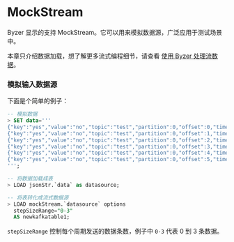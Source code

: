 # MockStream

Byzer 显示的支持 MockStream。它可以用来模拟数据源，广泛应用于测试场景中。

本章只介绍数据加载，想了解更多流式编程细节，请查看 [使用 Byzer 处理流数据](/byzer-lang/zh-cn/streaming/README.md)。

### 模拟输入数据源

下面是个简单的例子：

```sql
-- 模拟数据
> SET data='''
{"key":"yes","value":"no","topic":"test","partition":0,"offset":0,"timestamp":"2008-01-24 18:01:01.001","timestampType":0}
{"key":"yes","value":"no","topic":"test","partition":0,"offset":1,"timestamp":"2008-01-24 18:01:01.002","timestampType":0}
{"key":"yes","value":"no","topic":"test","partition":0,"offset":2,"timestamp":"2008-01-24 18:01:01.003","timestampType":0}
{"key":"yes","value":"no","topic":"test","partition":0,"offset":3,"timestamp":"2008-01-24 18:01:01.003","timestampType":0}
{"key":"yes","value":"no","topic":"test","partition":0,"offset":4,"timestamp":"2008-01-24 18:01:01.003","timestampType":0}
{"key":"yes","value":"no","topic":"test","partition":0,"offset":5,"timestamp":"2008-01-24 18:01:01.003","timestampType":0}
''';

-- 将数据加载成表
> LOAD jsonStr.`data` as datasource;

-- 将表转化成流式数据源
> LOAD mockStream.`datasource` options
  stepSizeRange="0-3"
  AS newkafkatable1;
```
`stepSizeRange` 控制每个周期发送的数据条数，例子中 `0-3` 代表 0 到 3 条数据。
